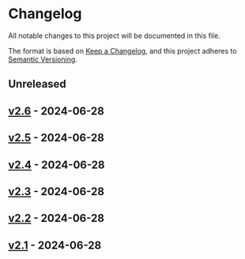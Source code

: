 # Changelog

All notable changes to this project will be documented in this file.

The format is based on [Keep a Changelog](https://keepachangelog.com/en/1.0.0/),
and this project adheres to [Semantic Versioning](https://semver.org/spec/v2.0.0.html).

## Unreleased

## [v2.6](https://github.com/HappyCoffeeDev/ServerComponentAnalytics/releases/tag/v2.6) - 2024-06-28

## [v2.5](https://github.com/HappyCoffeeDev/ServerComponentAnalytics/releases/tag/v2.5) - 2024-06-28

## [v2.4](https://github.com/HappyCoffeeDev/ServerComponentAnalytics/releases/tag/v2.4) - 2024-06-28

## [v2.3](https://github.com/HappyCoffeeDev/ServerComponentAnalytics/releases/tag/v2.3) - 2024-06-28

## [v2.2](https://github.com/HappyCoffeeDev/ServerComponentAnalytics/releases/tag/v2.2) - 2024-06-28

## [v2.1](https://github.com/HappyCoffeeDev/ServerComponentAnalytics/releases/tag/v2.1) - 2024-06-28
